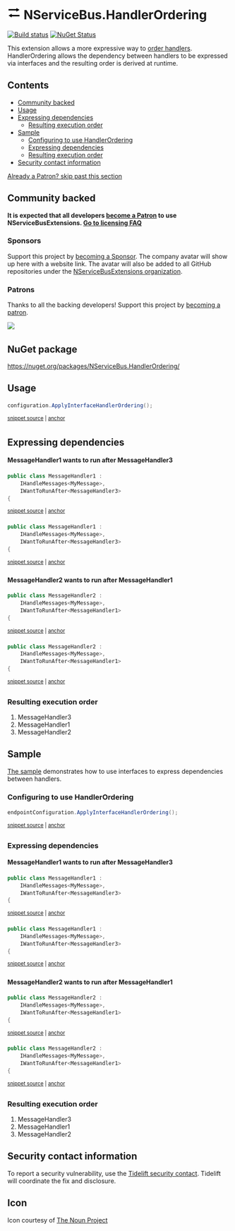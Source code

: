 <!--
GENERATED FILE - DO NOT EDIT
This file was generated by [MarkdownSnippets](https://github.com/SimonCropp/MarkdownSnippets).
Source File: /readme.source.md
To change this file edit the source file and then run MarkdownSnippets.
-->

# <img src="/src/icon.png" height="30px"> NServiceBus.HandlerOrdering

[![Build status](https://ci.appveyor.com/api/projects/status/l2jg521r03ei7a3n/branch/master?svg=true)](https://ci.appveyor.com/project/SimonCropp/nservicebus-HandlerOrdering)
[![NuGet Status](https://img.shields.io/nuget/v/NServiceBus.HandlerOrdering.svg)](https://www.nuget.org/packages/NServiceBus.HandlerOrdering/)

This extension allows a more expressive way to [order handlers](https://docs.particular.net/nservicebus/handlers/handler-ordering). HandlerOrdering allows the dependency between handlers to be expressed via interfaces and the resulting order is derived at runtime.

<!-- toc -->
## Contents

  * [Community backed](#community-backed)
  * [Usage](#usage)
  * [Expressing dependencies](#expressing-dependencies)
    * [Resulting execution order](#resulting-execution-order)
  * [Sample](#sample)
    * [Configuring to use HandlerOrdering](#configuring-to-use-handlerordering)
    * [Expressing dependencies](#expressing-dependencies-1)
    * [Resulting execution order](#resulting-execution-order-1)
  * [Security contact information](#security-contact-information)<!-- endtoc -->

<!--- StartOpenCollectiveBackers -->

[Already a Patron? skip past this section](#endofbacking)


## Community backed

**It is expected that all developers [become a Patron](https://opencollective.com/nservicebusextensions/contribute/patron-6976) to use NServiceBusExtensions. [Go to licensing FAQ](https://github.com/NServiceBusExtensions/Home/#licensingpatron-faq)**


### Sponsors

Support this project by [becoming a Sponsor](https://opencollective.com/nservicebusextensions/contribute/sponsor-6972). The company avatar will show up here with a website link. The avatar will also be added to all GitHub repositories under the [NServiceBusExtensions organization](https://github.com/NServiceBusExtensions).


### Patrons

Thanks to all the backing developers! Support this project by [becoming a patron](https://opencollective.com/nservicebusextensions/contribute/patron-6976).

<img src="https://opencollective.com/nservicebusextensions/tiers/patron.svg?width=890&avatarHeight=60&button=false">

<a href="#" id="endofbacking"></a>

<!--- EndOpenCollectiveBackers -->


## NuGet package

https://nuget.org/packages/NServiceBus.HandlerOrdering/


## Usage

<!-- snippet: Usage -->
<a id='snippet-usage'/></a>
```cs
configuration.ApplyInterfaceHandlerOrdering();
```
<sup><a href='/src/Tests/Snippets/Usage.cs#L8-L12' title='File snippet `usage` was extracted from'>snippet source</a> | <a href='#snippet-usage' title='Navigate to start of snippet `usage`'>anchor</a></sup>
<!-- endsnippet -->


## Expressing dependencies


#### MessageHandler1 wants to run after MessageHandler3

<!-- snippet: express-order1 -->
<a id='snippet-express-order1'/></a>
```cs
public class MessageHandler1 :
    IHandleMessages<MyMessage>,
    IWantToRunAfter<MessageHandler3>
{
```
<sup><a href='/src/Sample/MessageHandler1.cs#L7-L12' title='File snippet `express-order1` was extracted from'>snippet source</a> | <a href='#snippet-express-order1' title='Navigate to start of snippet `express-order1`'>anchor</a></sup>
<a id='snippet-express-order1-1'/></a>
```cs
public class MessageHandler1 :
    IHandleMessages<MyMessage>,
    IWantToRunAfter<MessageHandler3>
{
```
<sup><a href='/src/Tests/Snippets/MessageHandler1.cs#L5-L10' title='File snippet `express-order1` was extracted from'>snippet source</a> | <a href='#snippet-express-order1-1' title='Navigate to start of snippet `express-order1`'>anchor</a></sup>
<!-- endsnippet -->


#### MessageHandler2 wants to run after MessageHandler1

<!-- snippet: express-order2 -->
<a id='snippet-express-order2'/></a>
```cs
public class MessageHandler2 :
    IHandleMessages<MyMessage>,
    IWantToRunAfter<MessageHandler1>
{
```
<sup><a href='/src/Sample/MessageHandler2.cs#L8-L13' title='File snippet `express-order2` was extracted from'>snippet source</a> | <a href='#snippet-express-order2' title='Navigate to start of snippet `express-order2`'>anchor</a></sup>
<a id='snippet-express-order2-1'/></a>
```cs
public class MessageHandler2 :
    IHandleMessages<MyMessage>,
    IWantToRunAfter<MessageHandler1>
{
```
<sup><a href='/src/Tests/Snippets/MessageHandler2.cs#L5-L10' title='File snippet `express-order2` was extracted from'>snippet source</a> | <a href='#snippet-express-order2-1' title='Navigate to start of snippet `express-order2`'>anchor</a></sup>
<!-- endsnippet -->


### Resulting execution order

 1. MessageHandler3
 1. MessageHandler1
 1. MessageHandler2


## Sample

[The sample](/src/Sample) demonstrates how to use interfaces to express dependencies between handlers.


### Configuring to use HandlerOrdering

<!-- snippet: config -->
<a id='snippet-config'/></a>
```cs
endpointConfiguration.ApplyInterfaceHandlerOrdering();
```
<sup><a href='/src/Sample/Program.cs#L14-L16' title='File snippet `config` was extracted from'>snippet source</a> | <a href='#snippet-config' title='Navigate to start of snippet `config`'>anchor</a></sup>
<!-- endsnippet -->


### Expressing dependencies


#### MessageHandler1 wants to run after MessageHandler3

<!-- snippet: express-order1 -->
<a id='snippet-express-order1'/></a>
```cs
public class MessageHandler1 :
    IHandleMessages<MyMessage>,
    IWantToRunAfter<MessageHandler3>
{
```
<sup><a href='/src/Sample/MessageHandler1.cs#L7-L12' title='File snippet `express-order1` was extracted from'>snippet source</a> | <a href='#snippet-express-order1' title='Navigate to start of snippet `express-order1`'>anchor</a></sup>
<a id='snippet-express-order1-1'/></a>
```cs
public class MessageHandler1 :
    IHandleMessages<MyMessage>,
    IWantToRunAfter<MessageHandler3>
{
```
<sup><a href='/src/Tests/Snippets/MessageHandler1.cs#L5-L10' title='File snippet `express-order1` was extracted from'>snippet source</a> | <a href='#snippet-express-order1-1' title='Navigate to start of snippet `express-order1`'>anchor</a></sup>
<!-- endsnippet -->


#### MessageHandler2 wants to run after MessageHandler1

<!-- snippet: express-order2 -->
<a id='snippet-express-order2'/></a>
```cs
public class MessageHandler2 :
    IHandleMessages<MyMessage>,
    IWantToRunAfter<MessageHandler1>
{
```
<sup><a href='/src/Sample/MessageHandler2.cs#L8-L13' title='File snippet `express-order2` was extracted from'>snippet source</a> | <a href='#snippet-express-order2' title='Navigate to start of snippet `express-order2`'>anchor</a></sup>
<a id='snippet-express-order2-1'/></a>
```cs
public class MessageHandler2 :
    IHandleMessages<MyMessage>,
    IWantToRunAfter<MessageHandler1>
{
```
<sup><a href='/src/Tests/Snippets/MessageHandler2.cs#L5-L10' title='File snippet `express-order2` was extracted from'>snippet source</a> | <a href='#snippet-express-order2-1' title='Navigate to start of snippet `express-order2`'>anchor</a></sup>
<!-- endsnippet -->


### Resulting execution order

 1. MessageHandler3
 1. MessageHandler1
 1. MessageHandler2


## Security contact information

To report a security vulnerability, use the [Tidelift security contact](https://tidelift.com/security). Tidelift will coordinate the fix and disclosure.


## Icon

Icon courtesy of [The Noun Project](https://thenounproject.com)
